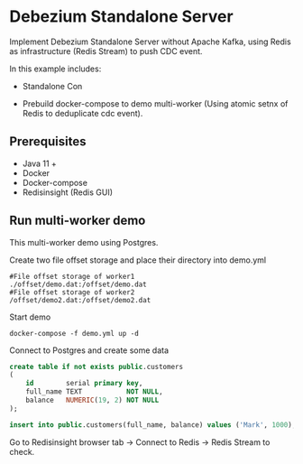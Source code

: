 # Debezium Standalone Server

Implement Debezium Standalone Server without Apache Kafka, using Redis as infrastructure (Redis Stream) to push CDC
event.

In this example includes:

- Standalone Con

- Prebuild docker-compose to demo multi-worker (Using atomic setnx of Redis to deduplicate cdc event).

## Prerequisites
- Java 11 +
- Docker
- Docker-compose
- Redisinsight (Redis GUI)

## Run multi-worker demo

This multi-worker demo using Postgres.

Create two file offset storage and place their directory into demo.yml

```shell
#File offset storage of worker1
./offset/demo.dat:/offset/demo.dat 
#File offset storage of worker2
/offset/demo2.dat:/offset/demo2.dat
```

Start demo

```shell
docker-compose -f demo.yml up -d
```

Connect to Postgres and create some data

```sql
create table if not exists public.customers
(
    id        serial primary key,
    full_name TEXT           NOT NULL,
    balance   NUMERIC(19, 2) NOT NULL
);
```

```sql
insert into public.customers(full_name, balance) values ('Mark', 1000);
```

Go to Redisinsight browser tab -> Connect to Redis -> Redis Stream to check.
